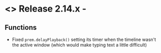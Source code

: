 # <> Release 2.14.x - 

## Functions
- Fixed `prem.delayPlayback()` setting its timer when the timeline wasn't the active window (which would make typing text a little difficult)